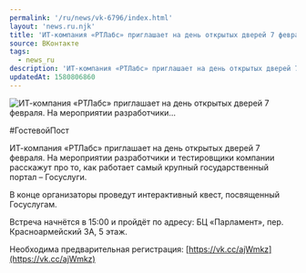 ```yaml
---
permalink: '/ru/news/vk-6796/index.html'
layout: 'news.ru.njk'
title: 'ИТ-компания «РТЛабс» приглашает на день открытых дверей 7 февраля. На мероприятии разработчики'
source: ВКонтакте
tags:
  - news_ru
description: 'ИТ-компания «РТЛабс» приглашает на день открытых дверей 7 февраля. На мероприятии разработчики…'
updatedAt: 1580806860
---
```

![ИТ-компания «РТЛабс» приглашает на день открытых дверей 7 февраля. На мероприятии разработчики…](https://sun9-15.userapi.com/impg/y9aNO7EmK03B2I20tCKOorn8QFUswzHTidce3A/Q3aUF-KvFsU.jpg?size=1202x853&quality=96&proxy=1&sign=a333a21e485303e0f9797378069f5668&c_uniq_tag=7cdaNoOEegh9SU6ZSA845qXWajSCBkCWvnpo6FsWhaM&type=album)

#ГостевойПост

ИТ-компания «РТЛабс» приглашает на день открытых дверей 7 февраля. На мероприятии разработчики и тестировщики компании расскажут про то, как работает самый крупный государственный портал – Госуслуги.

В конце организаторы проведут интерактивный квест, посвященный Госуслугам.

Встреча начнётся в 15:00 и пройдёт по адресу: БЦ «Парламент», пер. Красноармейский 3А, 5 этаж.

Необходима предварительная регистрация: [https://vk.cc/ajWmkz](https://vk.cc/ajWmkz)
